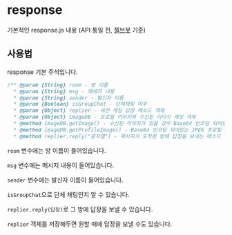 # response
기본적인 response.js 내용 (API 통일 전, [젤브봇](https://play.google.com/store/apps/details?id=be.zvz.newskbot) 기준)



## 사용법

response 기본 주석입니다.

```javascript
/** @param {String} room - 방 이름
  * @param {String} msg - 메세지 내용
  * @param {String} sender - 발신자 이름
  * @param {Boolean} isGroupChat - 단체채팅 여부
  * @param {Object} replier - 세션 캐싱 답장 메소드 객체
  * @param {Object} imageDB - 프로필 이미지와 수신된 이미지 캐싱 객체
  * @method imageDB.getImage() - 수신된 이미지가 있을 경우 Base64 인코딩 되어있는 JPEG 이미지 반환, 기본 값 null
  * @method imageDB.getProfileImage() - Base64 인코딩 되어있는 JPEG 프로필 이미지 반환, 기본 값 null
  * @method replier.reply("문자열") - 메시지가 도착한 방에 답장을 보내는 메소드 */
```
`room` 변수에는 방 이름이 들어있습니다.

`msg` 변수에는 메시지 내용이 들어있습니다.

`sender` 변수에는 발신자 이름이 들어있습니다.

`isGroupChat`으로 단체 채팅인지 알 수 있습니다.

`replier.reply(답장)`로 그 방에 답장을 보낼 수 있습니다.

`replier` 객체를 저장해두면 원할 때에 답장을 보낼 수도 있습니다.

